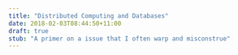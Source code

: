 ```yaml
---
title: "Distributed Computing and Databases"
date: 2018-02-03T08:44:50+11:00
draft: true
stub: "A primer on a issue that I often warp and misconstrue"
---
```



